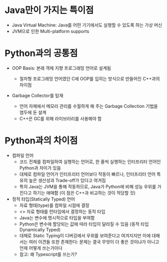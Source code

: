 # Java만이 가지는 특이점

* Java Virtual Machine: Java를 어떤 기기에서도 실행할 수 있도록 하는 가상 머신
* JVM으로 인한 Multi-platform supports

# Python과의 공통점

* OOP Basis: 본래 객체 지향 프로그래밍 언어로 설계됨
  * 절차형 프로그래밍 언어였던 C에 OOP를 입히는 방식으로 만들어진 C++과의 차이점

* Garbage Collector를 탑재
  * 언어 자체에서 메모리 관리를 수월하게 해 주는 Garbage Collection 기법을 염두에 둔 설계
  * C++은 GC를 위해 라이브러리를 사용해야 함

# Python과의 차이점

* 컴파일 언어
  * 코드 전체를 컴파일하여 실행하는 언어로, 한 줄씩 실행하는 인터프리터 언어인 Python과 차이가 있음
  * 대체로 컴파일 언어가 인터프리터 언어보다 작동이 빠르나, 인터프리터 언어 특유의 높은 생산성과 Trade-off가 있다고 여겨짐
  * 특히 Java는 JVM을 통해 작동하므로, Java가 Python에 비해 성능 우위를 가진다고 하기는 애매함 (이 점은 C++과 비교하는 것이 적당할 것)
* 정적 타입(Statically Typed) 언어
  * 자료 형태(type)를 컴파일 시점에 결정
  * <> 자료 형태를 런타임에서 결정하는 동적 타입
  * Java는 변수에 명시적으로 타입을 부여함
  * Python은 변수에 할당되는 값에 따라 타입이 달라질 수 있음 (동적 타입 Dynamically Typed) 
  * 대체로 Static Typing이 디버깅에서 우위를 보여준다고 여겨지지만 이에 대해서는 여러 이견들 또한 존재한다: 문제는 결국 무엇이 더 좋은 것이냐가 아니고 언제 어떻게 쓰는가이다
  * 참고: 왜 Typescript를 쓰는가?


